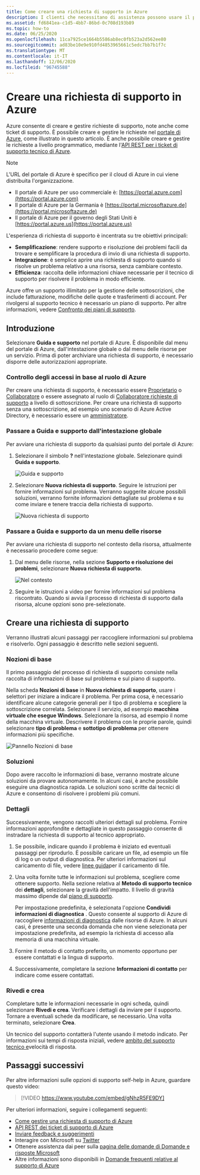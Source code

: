 ```yaml
---
title: Come creare una richiesta di supporto in Azure
description: I clienti che necessitano di assistenza possono usare il portale di Azure per trovare soluzioni self-service e per creare e gestire richieste di supporto.
ms.assetid: fd6841ea-c1d5-4bb7-86bd-0c708d193b89
ms.topic: how-to
ms.date: 06/25/2020
ms.openlocfilehash: 11ca7925ce1664b5586ab8ec0fb523a2d562ee80
ms.sourcegitcommit: ad83be10e9e910fd4853965661c5edc7bb7b1f7c
ms.translationtype: MT
ms.contentlocale: it-IT
ms.lasthandoff: 12/06/2020
ms.locfileid: "96745588"
---
```

# <a name="create-an-azure-support-request"></a>Creare una richiesta di supporto in Azure

Azure consente di creare e gestire richieste di supporto, note anche come ticket di supporto. È possibile creare e gestire le richieste nel [portale di Azure](https://portal.azure.com), come illustrato in questo articolo. È anche possibile creare e gestire le richieste a livello programmatico, mediante l'[API REST per i ticket di supporto tecnico di Azure](/rest/api/support).

> [!NOTE]
> L'URL del portale di Azure è specifico per il cloud di Azure in cui viene distribuita l'organizzazione.
>
>* Il portale di Azure per uso commerciale è: [https://portal.azure.com](https://portal.azure.com)
>* Il portale di Azure per la Germania è [https://portal.microsoftazure.de](https://portal.microsoftazure.de)
>* Il portale di Azure per il governo degli Stati Uniti è [https://portal.azure.us](https://portal.azure.us)

L'esperienza di richiesta di supporto è incentrata su tre obiettivi principali:

* **Semplificazione**: rendere supporto e risoluzione dei problemi facili da trovare e semplificare la procedura di invio di una richiesta di supporto.
* **Integrazione**: è semplice aprire una richiesta di supporto quando si risolve un problema relativo a una risorsa, senza cambiare contesto.
* **Efficienza**: raccolta delle informazioni chiave necessarie per il tecnico di supporto per risolvere il problema in modo efficiente.

Azure offre un supporto illimitato per la gestione delle sottoscrizioni, che include fatturazione, modifiche delle quote e trasferimenti di account. Per rivolgersi al supporto tecnico è necessario un piano di supporto. Per altre informazioni, vedere [Confronto dei piani di supporto](https://azure.microsoft.com/support/plans).

## <a name="getting-started"></a>Introduzione

Selezionare **Guida e supporto** nel portale di Azure. È disponibile dal menu del portale di Azure, dall'intestazione globale o dal menu delle risorse per un servizio. Prima di poter archiviare una richiesta di supporto, è necessario disporre delle autorizzazioni appropriate.

### <a name="azure-role-based-access-control"></a>Controllo degli accessi in base al ruolo di Azure

Per creare una richiesta di supporto, è necessario essere [Proprietario](../../role-based-access-control/built-in-roles.md#owner) o [Collaboratore](../../role-based-access-control/built-in-roles.md#contributor) o essere assegnato al ruolo di [Collaboratore richieste di supporto](../../role-based-access-control/built-in-roles.md#support-request-contributor) a livello di sottoscrizione. Per creare una richiesta di supporto senza una sottoscrizione, ad esempio uno scenario di Azure Active Directory, è necessario essere un [amministratore](../../active-directory/roles/permissions-reference.md).

### <a name="go-to-help--support-from-the-global-header"></a>Passare a Guida e supporto dall'intestazione globale

Per avviare una richiesta di supporto da qualsiasi punto del portale di Azure:

1. Selezionare il simbolo **?** nell'intestazione globale. Selezionare quindi **Guida e supporto**.

   ![Guida e supporto](./media/how-to-create-azure-support-request/helpandsupportnewlower.png)

1. Selezionare **Nuova richiesta di supporto**. Seguire le istruzioni per fornire informazioni sul problema. Verranno suggerite alcune possibili soluzioni, verranno fornite informazioni dettagliate sul problema e su come inviare e tenere traccia della richiesta di supporto.

   ![Nuova richiesta di supporto](./media/how-to-create-azure-support-request/newsupportrequest2lower.png)

### <a name="go-to-help--support-from-a-resource-menu"></a>Passare a Guida e supporto da un menu delle risorse

Per avviare una richiesta di supporto nel contesto della risorsa, attualmente è necessario procedere come segue:

1. Dal menu delle risorse, nella sezione **Supporto e risoluzione dei problemi**, selezionare **Nuova richiesta di supporto**.

   ![Nel contesto](./media/how-to-create-azure-support-request/incontext2lower.png)

1. Seguire le istruzioni a video per fornire informazioni sul problema riscontrato. Quando si avvia il processo di richiesta di supporto dalla risorsa, alcune opzioni sono pre-selezionate.

## <a name="create-a-support-request"></a>Creare una richiesta di supporto

Verranno illustrati alcuni passaggi per raccogliere informazioni sul problema e risolverlo. Ogni passaggio è descritto nelle sezioni seguenti.

### <a name="basics"></a>Nozioni di base

Il primo passaggio del processo di richiesta di supporto consiste nella raccolta di informazioni di base sul problema e sul piano di supporto.

Nella scheda **Nozioni di base** in **Nuova richiesta di supporto**, usare i selettori per iniziare a indicare il problema. Per prima cosa, è necessario identificare alcune categorie generali per il tipo di problema e scegliere la sottoscrizione correlata. Selezionare il servizio, ad esempio **macchina virtuale che esegue Windows**. Selezionare la risorsa, ad esempio il nome della macchina virtuale. Descrivere il problema con le proprie parole, quindi selezionare **tipo di problema** e **sottotipo di problema** per ottenere informazioni più specifiche.

![Pannello Nozioni di base](./media/how-to-create-azure-support-request/basics2lower.png)

### <a name="solutions"></a>Soluzioni

Dopo avere raccolto le informazioni di base, verranno mostrate alcune soluzioni da provare autonomamente. In alcuni casi, è anche possibile eseguire una diagnostica rapida. Le soluzioni sono scritte dai tecnici di Azure e consentono di risolvere i problemi più comuni.

### <a name="details"></a>Dettagli

Successivamente, vengono raccolti ulteriori dettagli sul problema. Fornire informazioni approfondite e dettagliate in questo passaggio consente di instradare la richiesta di supporto al tecnico appropriato.

1. Se possibile, indicare quando il problema è iniziato ed eventuali passaggi per riprodurlo. È possibile caricare un file, ad esempio un file di log o un output di diagnostica. Per ulteriori informazioni sul caricamento di file, vedere [linee guida](how-to-manage-azure-support-request.md#file-upload-guidelines)per il caricamento di file.

1. Una volta fornite tutte le informazioni sul problema, scegliere come ottenere supporto. Nella sezione relativa al **Metodo di supporto tecnico** dei **dettagli**, selezionare la gravità dell'impatto. Il livello di gravità massimo dipende dal [piano di supporto](https://azure.microsoft.com/support/plans).

    Per impostazione predefinita, è selezionata l'opzione **Condividi informazioni di diagnostica** . Questo consente al supporto di Azure di raccogliere [informazioni di diagnostica](https://azure.microsoft.com/support/legal/support-diagnostic-information-collection/) dalle risorse di Azure. In alcuni casi, è presente una seconda domanda che non viene selezionata per impostazione predefinita, ad esempio la richiesta di accesso alla memoria di una macchina virtuale.

1. Fornire il metodo di contatto preferito, un momento opportuno per essere contattati e la lingua di supporto.

1. Successivamente, completare la sezione **Informazioni di contatto** per indicare come essere contattati.

### <a name="review--create"></a>Rivedi e crea

Completare tutte le informazioni necessarie in ogni scheda, quindi selezionare **Rivedi e crea**. Verificare i dettagli da inviare per il supporto. Tornare a eventuali schede da modificare, se necessario. Una volta terminato, selezionare **Crea**.

Un tecnico del supporto contatterà l'utente usando il metodo indicato. Per informazioni sui tempi di risposta iniziali, vedere [ambito del supporto tecnico e](https://azure.microsoft.com/support/plans/response/)velocità di risposta.


## <a name="next-steps"></a>Passaggi successivi

Per altre informazioni sulle opzioni di supporto self-help in Azure, guardare questo video:

> [!VIDEO https://www.youtube.com/embed/gNhzR5FE9DY]

Per ulteriori informazioni, seguire i collegamenti seguenti:

* [Come gestire una richiesta di supporto di Azure](how-to-manage-azure-support-request.md)
* [API REST dei ticket di supporto di Azure](/rest/api/support)
* [Inviare feedback e suggerimenti](https://feedback.azure.com/forums/266794-support-feedback)
* Interagire con Microsoft su [Twitter](https://twitter.com/azuresupport)
* Ottenere assistenza dai peer sulla [pagina delle domande di Domande e risposte Microsoft](/answers/products/azure)
* Altre informazioni sono disponibili in [Domande frequenti relative al supporto di Azure](https://azure.microsoft.com/support/faq)